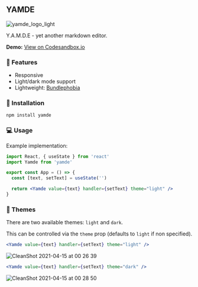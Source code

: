 ## YAMDE

![yamde_logo_light](https://user-images.githubusercontent.com/69169115/114769765-86de3f00-9d62-11eb-9b28-c691f62f0e86.png)

Y.A.M.D.E - yet another markdown editor.

**Demo:** [View on Codesandbox.io](https://codesandbox.io/s/modest-framework-6zmgb?file=/src/App.js)

### 🌱 Features

- Responsive
- Light/dark mode support
- Lightweight: [Bundlephobia](https://bundlephobia.com/result?p=yamde)

### 🔧 Installation

`npm install yamde`

### 💻 Usage

Example implementation:

```jsx
import React, { useState } from 'react'
import Yamde from 'yamde'

export const App = () => {
  const [text, setText] = useState('')

  return <Yamde value={text} handler={setText} theme="light" />
}
```

### 🎨 Themes

There are two available themes: `light` and `dark`.

This can be controlled via the `theme` prop (defaults to `light` if non specified).

```jsx
<Yamde value={text} handler={setText} theme="light" />
```

![CleanShot 2021-04-15 at 00 26 39](https://user-images.githubusercontent.com/69169115/114793141-a6d12b00-9d81-11eb-9005-828d5ed6c931.gif)

```jsx
<Yamde value={text} handler={setText} theme="dark" />
```

![CleanShot 2021-04-15 at 00 28 50](https://user-images.githubusercontent.com/69169115/114793167-b5b7dd80-9d81-11eb-9ca9-c8c2a90e27c0.gif)
